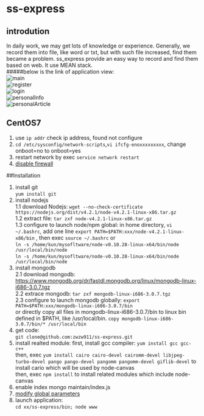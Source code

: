 # ss-express
## introdution
In daily work, we may get lots of knowledge or experience. Generally, we record them into file, like word or txt, but with such file increased, find them became a problem. 
ss_express provide an easy way to record and find them based on web. It use MEAN stack.  
#####below is the link of application view:  
![main](https://github.com/zwzw911/ss-express/tree/master/example/main.png)  
![register](https://github.com/zwzw911/ss-express/tree/master/example/register.png)  
![login](https://github.com/zwzw911/ss-express/tree/master/example/login.png)  
![personalInfo](https://github.com/zwzw911/ss-express/tree/master/example/personalInfo.png)  
![personalArticle](https://github.com/zwzw911/ss-express/tree/master/example/personalArticle.png)  

## CentOS7  
1. use `ip addr` check ip address, found not configure
2. `cd /etc/sysconfig/network-scripts`,`vi ifcfg-enoxxxxxxxxx`, change onboot=no to onboot=yes
3. restart network by exec `service network restart`  
4. [disable firewall](https://github.com/zwzw911/note/blob/master/linux%E9%85%8D%E7%BD%AE.md)  

##Installation
1. install git  
   `yum install git`
2. install nodejs   
   1.1 download Nodejs: `wget --no-check-certificate https://nodejs.org/dist/v4.2.1/node-v4.2.1-linux-x86.tar.gz`  
   1.2 extract file: `tar zxf node-v4.2.1-linux-x86.tar.gz`  
   1.3 configure to launch node/npm global: in home directory, `vi ~/.bashrc`, add one line `export PATH=$PATH:xxx/node-v4.2.1-linux-x86/bin` , then exec `source ~/.bashrc`
         or  
         `ln -s /home/kun/mysofltware/node-v0.10.28-linux-x64/bin/node /usr/local/bin/node`  
         `ln -s /home/kun/mysofltware/node-v0.10.28-linux-x64/bin/node /usr/local/bin/node`  
3. install mongodb  
   2.1 download mongodb: https://www.mongodb.org/dr/fastdl.mongodb.org/linux/mongodb-linux-i686-3.0.7.tgz  
   2.2 extrace mongodb: `tar zxf mongodb-linux-i686-3.0.7.tgz`  
   2.3 configure to launch mongodb globally: `export PATH=$PATH:xxx/mongodb-linux-i686-3.0.7/bin`  
         or
       directly copy all files in mongodb-linux-i686-3.0.7/bin to linux bin defined in $PATH, like /usr/local/bin. `copy mongodb-linux-i686-3.0.7/bin/* /usr/local/bin`  
4. get code:   
   `git clone@github.com:zwzw911/ss-express.git`
5. install realted module:
   first, install gcc compiler: `yum install gcc gcc-c++`  
   then, exec `yum install cairo cairo-devel cairomm-devel libjpeg-turbo-devel pango pango-devel pangomm pangomm-devel giflib-devel` to install cario which will be used by node-canvas  
   then, exec `npm install` to install related modules which include node-canvas  
6. enable index
   mongo maintain/index.js 
7. [modify global parameters](https://github.com/zwzw911/note/blob/master/server%E9%85%8D%E7%BD%AE.md)  
8. launch application:  
   `cd xx/ss-express/bin; node www`
 
